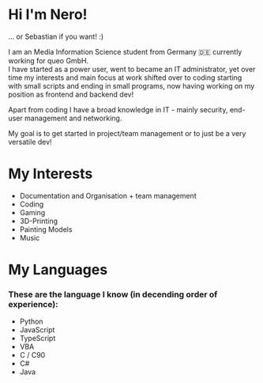 # Hi I'm Nero!
... or Sebastian if you want! :)

I am an Media Information Science student from Germany 🇩🇪 currently working for queo GmbH.\
I have started as a power user, went to became an IT administrator, yet over time my interests and main focus at work shifted over to coding starting with small scripts and ending in small programs, now having working on my position as frontend and backend dev!

Apart from coding I have a broad knowledge in IT - mainly security, end-user management and networking.

My goal is to get started in project/team management or to just be a very versatile dev!

# My Interests
- Documentation and Organisation + team management
- Coding
- Gaming
- 3D-Printing
- Painting Models
- Music

# My Languages
### These are the language I know (in decending order of experience):
* Python
* JavaScript
* TypeScript
* VBA
* C / C90
* C#
* Java
